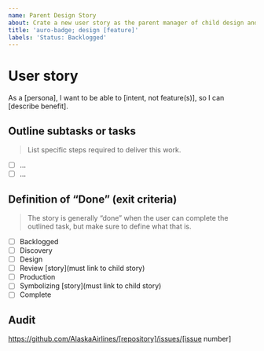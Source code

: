 ```yaml
---
name: Parent Design Story
about: Crate a new user story as the parent manager of child design and dev stories
title: 'auro-badge; design [feature]'
labels: 'Status: Backlogged'
---
```


# User story

As a [persona], I want to be able to [intent, not feature(s)], so I can [describe benefit].

## Outline subtasks or tasks

> List specific steps required to deliver this work.

- [ ] ...
- [ ] ...

## Definition of “Done” (exit criteria)

> The story is generally “done” when the user can complete the outlined task, but make sure to define what that is.

- [ ] Backlogged
- [ ] Discovery
- [ ] Design
- [ ] Review [story](must link to child story)
- [ ] Production
- [ ] Symbolizing [story](must link to child story)
- [ ] Complete

## Audit

https://github.com/AlaskaAirlines/[repository]/issues/[issue number]
